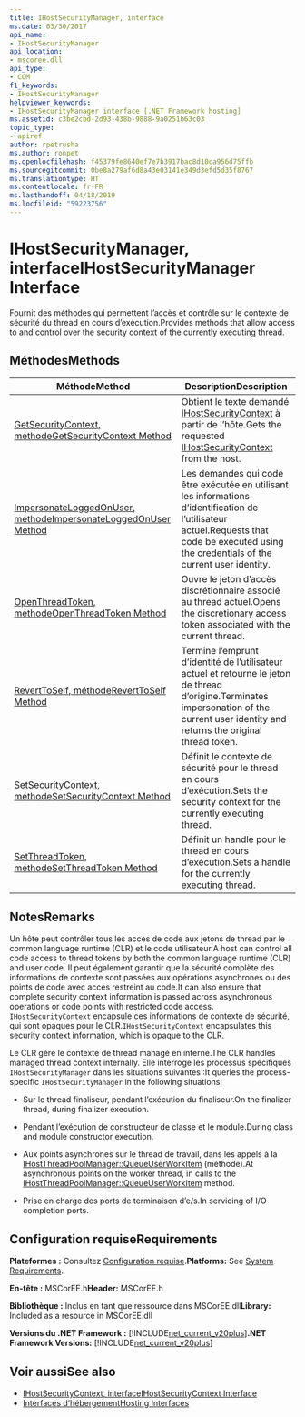 ```yaml
---
title: IHostSecurityManager, interface
ms.date: 03/30/2017
api_name:
- IHostSecurityManager
api_location:
- mscoree.dll
api_type:
- COM
f1_keywords:
- IHostSecurityManager
helpviewer_keywords:
- IHostSecurityManager interface [.NET Framework hosting]
ms.assetid: c3be2cbd-2d93-438b-9888-9a0251b63c03
topic_type:
- apiref
author: rpetrusha
ms.author: ronpet
ms.openlocfilehash: f45379fe8640ef7e7b3917bac8d10ca956d75ffb
ms.sourcegitcommit: 0be8a279af6d8a43e03141e349d3efd5d35f8767
ms.translationtype: HT
ms.contentlocale: fr-FR
ms.lasthandoff: 04/18/2019
ms.locfileid: "59223756"
---
```

# <a name="ihostsecuritymanager-interface"></a><span data-ttu-id="bc4e9-102">IHostSecurityManager, interface</span><span class="sxs-lookup"><span data-stu-id="bc4e9-102">IHostSecurityManager Interface</span></span>
<span data-ttu-id="bc4e9-103">Fournit des méthodes qui permettent l’accès et contrôle sur le contexte de sécurité du thread en cours d’exécution.</span><span class="sxs-lookup"><span data-stu-id="bc4e9-103">Provides methods that allow access to and control over the security context of the currently executing thread.</span></span>  
  
## <a name="methods"></a><span data-ttu-id="bc4e9-104">Méthodes</span><span class="sxs-lookup"><span data-stu-id="bc4e9-104">Methods</span></span>  
  
|<span data-ttu-id="bc4e9-105">Méthode</span><span class="sxs-lookup"><span data-stu-id="bc4e9-105">Method</span></span>|<span data-ttu-id="bc4e9-106">Description</span><span class="sxs-lookup"><span data-stu-id="bc4e9-106">Description</span></span>|  
|------------|-----------------|  
|[<span data-ttu-id="bc4e9-107">GetSecurityContext, méthode</span><span class="sxs-lookup"><span data-stu-id="bc4e9-107">GetSecurityContext Method</span></span>](../../../../docs/framework/unmanaged-api/hosting/ihostsecuritymanager-getsecuritycontext-method.md)|<span data-ttu-id="bc4e9-108">Obtient le texte demandé [IHostSecurityContext](../../../../docs/framework/unmanaged-api/hosting/ihostsecuritycontext-interface.md) à partir de l’hôte.</span><span class="sxs-lookup"><span data-stu-id="bc4e9-108">Gets the requested [IHostSecurityContext](../../../../docs/framework/unmanaged-api/hosting/ihostsecuritycontext-interface.md) from the host.</span></span>|  
|[<span data-ttu-id="bc4e9-109">ImpersonateLoggedOnUser, méthode</span><span class="sxs-lookup"><span data-stu-id="bc4e9-109">ImpersonateLoggedOnUser Method</span></span>](../../../../docs/framework/unmanaged-api/hosting/ihostsecuritymanager-impersonateloggedonuser-method.md)|<span data-ttu-id="bc4e9-110">Les demandes qui code être exécutée en utilisant les informations d’identification de l’utilisateur actuel.</span><span class="sxs-lookup"><span data-stu-id="bc4e9-110">Requests that code be executed using the credentials of the current user identity.</span></span>|  
|[<span data-ttu-id="bc4e9-111">OpenThreadToken, méthode</span><span class="sxs-lookup"><span data-stu-id="bc4e9-111">OpenThreadToken Method</span></span>](../../../../docs/framework/unmanaged-api/hosting/ihostsecuritymanager-openthreadtoken-method.md)|<span data-ttu-id="bc4e9-112">Ouvre le jeton d’accès discrétionnaire associé au thread actuel.</span><span class="sxs-lookup"><span data-stu-id="bc4e9-112">Opens the discretionary access token associated with the current thread.</span></span>|  
|[<span data-ttu-id="bc4e9-113">RevertToSelf, méthode</span><span class="sxs-lookup"><span data-stu-id="bc4e9-113">RevertToSelf Method</span></span>](../../../../docs/framework/unmanaged-api/hosting/ihostsecuritymanager-reverttoself-method.md)|<span data-ttu-id="bc4e9-114">Termine l’emprunt d’identité de l’utilisateur actuel et retourne le jeton de thread d’origine.</span><span class="sxs-lookup"><span data-stu-id="bc4e9-114">Terminates impersonation of the current user identity and returns the original thread token.</span></span>|  
|[<span data-ttu-id="bc4e9-115">SetSecurityContext, méthode</span><span class="sxs-lookup"><span data-stu-id="bc4e9-115">SetSecurityContext Method</span></span>](../../../../docs/framework/unmanaged-api/hosting/ihostsecuritymanager-setsecuritycontext-method.md)|<span data-ttu-id="bc4e9-116">Définit le contexte de sécurité pour le thread en cours d’exécution.</span><span class="sxs-lookup"><span data-stu-id="bc4e9-116">Sets the security context for the currently executing thread.</span></span>|  
|[<span data-ttu-id="bc4e9-117">SetThreadToken, méthode</span><span class="sxs-lookup"><span data-stu-id="bc4e9-117">SetThreadToken Method</span></span>](../../../../docs/framework/unmanaged-api/hosting/ihostsecuritymanager-setthreadtoken-method.md)|<span data-ttu-id="bc4e9-118">Définit un handle pour le thread en cours d’exécution.</span><span class="sxs-lookup"><span data-stu-id="bc4e9-118">Sets a handle for the currently executing thread.</span></span>|  
  
## <a name="remarks"></a><span data-ttu-id="bc4e9-119">Notes</span><span class="sxs-lookup"><span data-stu-id="bc4e9-119">Remarks</span></span>  
 <span data-ttu-id="bc4e9-120">Un hôte peut contrôler tous les accès de code aux jetons de thread par le common language runtime (CLR) et le code utilisateur.</span><span class="sxs-lookup"><span data-stu-id="bc4e9-120">A host can control all code access to thread tokens by both the common language runtime (CLR) and user code.</span></span> <span data-ttu-id="bc4e9-121">Il peut également garantir que la sécurité complète des informations de contexte sont passées aux opérations asynchrones ou des points de code avec accès restreint au code.</span><span class="sxs-lookup"><span data-stu-id="bc4e9-121">It can also ensure that complete security context information is passed across asynchronous operations or code points with restricted code access.</span></span> <span data-ttu-id="bc4e9-122">`IHostSecurityContext` encapsule ces informations de contexte de sécurité, qui sont opaques pour le CLR.</span><span class="sxs-lookup"><span data-stu-id="bc4e9-122">`IHostSecurityContext` encapsulates this security context information, which is opaque to the CLR.</span></span>  
  
 <span data-ttu-id="bc4e9-123">Le CLR gère le contexte de thread managé en interne.</span><span class="sxs-lookup"><span data-stu-id="bc4e9-123">The CLR handles managed thread context internally.</span></span> <span data-ttu-id="bc4e9-124">Elle interroge les processus spécifiques `IHostSecurityManager` dans les situations suivantes :</span><span class="sxs-lookup"><span data-stu-id="bc4e9-124">It queries the process-specific `IHostSecurityManager` in the following situations:</span></span>  
  
-   <span data-ttu-id="bc4e9-125">Sur le thread finaliseur, pendant l’exécution du finaliseur.</span><span class="sxs-lookup"><span data-stu-id="bc4e9-125">On the finalizer thread, during finalizer execution.</span></span>  
  
-   <span data-ttu-id="bc4e9-126">Pendant l’exécution de constructeur de classe et le module.</span><span class="sxs-lookup"><span data-stu-id="bc4e9-126">During class and module constructor execution.</span></span>  
  
-   <span data-ttu-id="bc4e9-127">Aux points asynchrones sur le thread de travail, dans les appels à la [IHostThreadPoolManager::QueueUserWorkItem](../../../../docs/framework/unmanaged-api/hosting/ihostthreadpoolmanager-queueuserworkitem-method.md) (méthode).</span><span class="sxs-lookup"><span data-stu-id="bc4e9-127">At asynchronous points on the worker thread, in calls to the [IHostThreadPoolManager::QueueUserWorkItem](../../../../docs/framework/unmanaged-api/hosting/ihostthreadpoolmanager-queueuserworkitem-method.md) method.</span></span>  
  
-   <span data-ttu-id="bc4e9-128">Prise en charge des ports de terminaison d’e/s.</span><span class="sxs-lookup"><span data-stu-id="bc4e9-128">In servicing of I/O completion ports.</span></span>  
  
## <a name="requirements"></a><span data-ttu-id="bc4e9-129">Configuration requise</span><span class="sxs-lookup"><span data-stu-id="bc4e9-129">Requirements</span></span>  
 <span data-ttu-id="bc4e9-130">**Plateformes :** Consultez [Configuration requise](../../../../docs/framework/get-started/system-requirements.md).</span><span class="sxs-lookup"><span data-stu-id="bc4e9-130">**Platforms:** See [System Requirements](../../../../docs/framework/get-started/system-requirements.md).</span></span>  
  
 <span data-ttu-id="bc4e9-131">**En-tête :** MSCorEE.h</span><span class="sxs-lookup"><span data-stu-id="bc4e9-131">**Header:** MSCorEE.h</span></span>  
  
 <span data-ttu-id="bc4e9-132">**Bibliothèque :** Inclus en tant que ressource dans MSCorEE.dll</span><span class="sxs-lookup"><span data-stu-id="bc4e9-132">**Library:** Included as a resource in MSCorEE.dll</span></span>  
  
 <span data-ttu-id="bc4e9-133">**Versions du .NET Framework :** [!INCLUDE[net_current_v20plus](../../../../includes/net-current-v20plus-md.md)]</span><span class="sxs-lookup"><span data-stu-id="bc4e9-133">**.NET Framework Versions:** [!INCLUDE[net_current_v20plus](../../../../includes/net-current-v20plus-md.md)]</span></span>  
  
## <a name="see-also"></a><span data-ttu-id="bc4e9-134">Voir aussi</span><span class="sxs-lookup"><span data-stu-id="bc4e9-134">See also</span></span>

- [<span data-ttu-id="bc4e9-135">IHostSecurityContext, interface</span><span class="sxs-lookup"><span data-stu-id="bc4e9-135">IHostSecurityContext Interface</span></span>](../../../../docs/framework/unmanaged-api/hosting/ihostsecuritycontext-interface.md)
- [<span data-ttu-id="bc4e9-136">Interfaces d’hébergement</span><span class="sxs-lookup"><span data-stu-id="bc4e9-136">Hosting Interfaces</span></span>](../../../../docs/framework/unmanaged-api/hosting/hosting-interfaces.md)
